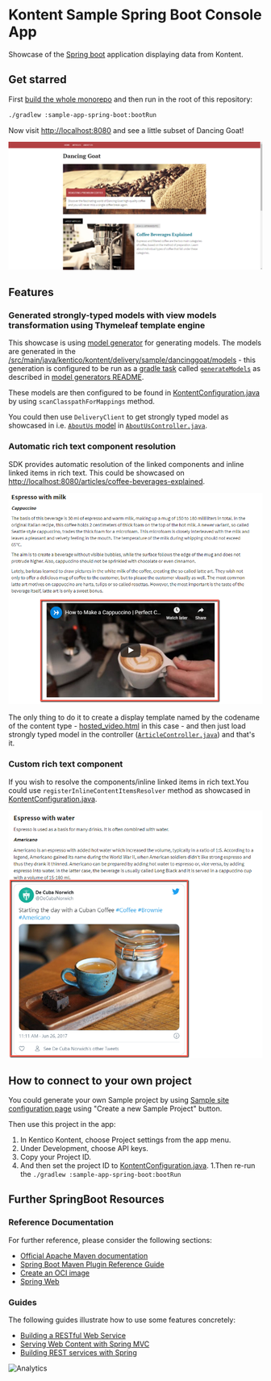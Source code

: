 # Kontent Sample Spring Boot Console App

Showcase of the [Spring boot](https://spring.io/projects/spring-boot) application displaying data from Kontent.

## Get starred

First [build the whole monorepo](../README.md#Build-and-Test) and then run in the root of this repository:

```sh
./gradlew :sample-app-spring-boot:bootRun
```

Now visit <http://localhost:8080> and see a little subset of Dancing Goat!

![Application screenshot](./screen.png)

## Features

### Generated strongly-typed models with view models transformation using Thymeleaf template engine

This showcase is using [model generator](../kontent-delivery-generators/README.md) for generating models. The models are generated in the [/src/main/java/kentico/kontent/delivery/sample/dancinggoat/models](./src/main/java/kentico/kontent/delivery/sample/dancinggoat/models) - this generation is configured to be run as a [gradle task](https://docs.gradle.org/current/dsl/org.gradle.api.Task.html) called [`generateModels`](./build.gradle#L48) as described in [model generators README](../kontent-delivery-generators/README.md#Run-as-a-gradle-task).

These models are then configured to be found in [KontentConfiguration.java](./src/main/java/kentico/kontent/delivery/sample/dancinggoat/springboot/KontentConfiguration.java#L18) by using `scanClasspathForMappings` method.

You could then use `DeliveryClient` to get strongly typed model as showcased in i.e. [`AboutUs` model](./src/main/java/kentico/kontent/delivery/sample/dancinggoat/models/AboutUs.java) in [`AboutUsController.java`](./src/main/java/kentico/kontent/delivery/sample/dancinggoat/controllers/AboutUsController.java#L21).

### Automatic rich text component resolution

SDK provides automatic resolution of the linked components and inline linked items in rich text. This could be showcased on <http://localhost:8080/articles/coffee-beverages-explained>.

![Automatic video component resolution](./automatic-resolution.png)

The only thing to do it to create a display template named by the codename of the content type - [hosted_video.html](./src/main/resources/kentico/kontent/templates/hosted_video.html) in this case - and then just load strongly typed model in the controller ([`ArticleController.java`](./src/main/java/kentico/kontent/delivery/sample/dancinggoat/controllers/ArticleController.java#L37)) and that's it.

### Custom rich text component

If you wish to resolve the components/inline linked items in rich text.You could use `registerInlineContentItemsResolver` method as showcased in [KontentConfiguration.java](./src/main/java/kentico/kontent/delivery/sample/dancinggoat/springboot/KontentConfiguration.java#L21).

![AUtomatic video component resolution](./custom-resolution.png)

## How to connect to your own project

You could generate your own Sample project by using [Sample site configuration page](https://app.kontent.ai/sample-site-configuration) using "Create a new Sample Project" button.

Then use this project in the app:

1. In Kentico Kontent, choose Project settings from the app menu.
1. Under Development, choose API keys.
1. Copy your Project ID.
1. And then set the project ID to [KontentConfiguration.java](./src/main/java/kentico/kontent/delivery/sample/dancinggoat/springboot/KontentConfiguration.java#L17).
1.Then re-run the `./gradlew :sample-app-spring-boot:bootRun`

## Further SpringBoot Resources

### Reference Documentation

For further reference, please consider the following sections:

- [Official Apache Maven documentation](https://maven.apache.org/guides/index.html)
- [Spring Boot Maven Plugin Reference Guide](https://docs.spring.io/spring-boot/docs/2.3.2.RELEASE/maven-plugin/reference/html/)
- [Create an OCI image](https://docs.spring.io/spring-boot/docs/2.3.2.RELEASE/maven-plugin/reference/html/#build-image)
- [Spring Web](https://docs.spring.io/spring-boot/docs/2.3.2.RELEASE/reference/htmlsingle/#boot-features-developing-web-applications)

### Guides

The following guides illustrate how to use some features concretely:

- [Building a RESTful Web Service](https://spring.io/guides/gs/rest-service/)
- [Serving Web Content with Spring MVC](https://spring.io/guides/gs/serving-web-content/)
- [Building REST services with Spring](https://spring.io/guides/tutorials/bookmarks/)

![Analytics](https://kentico-ga-beacon.azurewebsites.net/api/UA-69014260-4/Kentico/kontent-java-packages/sample-app-spring-boot?pixel)
